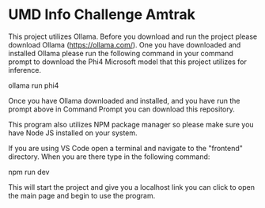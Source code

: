 # UMD Info Challenge Amtrak

This project utilizes Ollama. Before you download and run the project please download Ollama (https://ollama.com/). One you have downloaded and installed Ollama please run the following command in your command prompt to download the Phi4 Microsoft model that this project utilizes for inference.

ollama run phi4

Once you have Ollama downloaded and installed, and you have run the prompt above in Command Prompt you can download this repository.

This program also utilizes NPM package manager so please make sure you have Node JS installed on your system.

If you are using VS Code open a terminal and navigate to the "frontend" directory. When you are there type in the following command:

npm run dev

This will start the project and give you a localhost link you can click to open the main page and begin to use the program.
